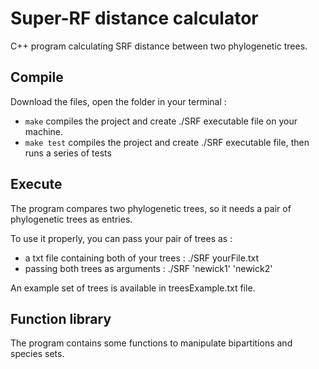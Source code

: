 # Super-RF distance calculator
C++ program calculating SRF distance between two phylogenetic trees.

## Compile

Download the files, open the folder in your terminal :
- ```make``` compiles the project and create ./SRF executable file on your machine.
- ```make test``` compiles the project and create ./SRF executable file, then runs a series of tests


## Execute
The program compares two phylogenetic trees, so it needs a pair of phylogenetic trees as entries.

To use it properly, you can pass your pair of trees as :
- a txt file containing both of your trees : ./SRF yourFile.txt
- passing both trees as arguments : ./SRF 'newick1' 'newick2'

An example set of trees is available in treesExample.txt file.

## Function library

The program contains some functions to manipulate bipartitions and species sets.

